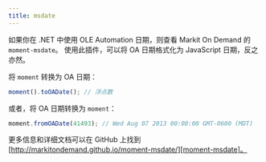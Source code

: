 ```yaml
---
title: msdate
---
```



如果你在 .NET 中使用 OLE Automation 日期，则查看 Markit On Demand 的 `moment-msdate`。 
使用此插件，可以将 OA 日期格式化为 JavaScript 日期，反之亦然。

将 `moment` 转换为 OA 日期：

```javascript
moment().toOADate(); // 浮点数
```

或者，将 OA 日期转换为 `moment`：

```javascript
moment.fromOADate(41493); // Wed Aug 07 2013 00:00:00 GMT-0600 (MDT)
```

更多信息和详细文档可以在 GitHub 上找到 [http://markitondemand.github.io/moment-msdate/][moment-msdate]。

